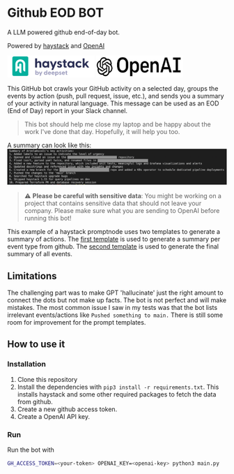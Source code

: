 # Github EOD BOT 
A LLM powered github end-of-day bot.

Powered by [haystack](https://haystack.deepset.ai/) and [OpenAI](https://openai.com/)

<p float="left">
  <img src="img/haystack.png" height="50" width="200"/>
  <img src="img/openai.jpeg" height="50"width="200" /> 
</p>

This GitHub bot crawls your GitHub activity on a selected day, groups the events by action (push, pull request, issue, etc.), and sends you a summary of your activity in natural language. This message can be used as an EOD (End of Day) report in your Slack channel.

> This bot should help me close my laptop and be happy about the work I've done that day. Hopefully, it will help you too.

A summary can look like this:
<img src="img/summary.png" width="800">

> :warning: **Please be careful with sensitive data**: You might be working on a project that contains sensitive data that should not leave your company. Please make sure what you are sending to OpenAI before running this bot!

This example of a haystack promptnode uses two templates to generate a summary of actions. The [first template](/prompts/events.txt) is used to generate a summary per event type from github. The [second template](/prompts/summary.txt) is used to generate the final summary of all events.


## Limitations
The challenging part was to make GPT 'hallucinate' just the right amount to connect the dots but not make up facts. The bot is not perfect and will make mistakes. The most common issue I saw in my tests was that the bot lists irrelevant events/actions like `Pushed something to main.` There is still some room for improvement for the prompt templates.
## How to use it
### Installation 
1. Clone this repository
2. Install the dependencies with `pip3 install -r requirements.txt`. This installs haystack and some other required packages to fetch the data from github.
3. Create a new github access token.
4. Create a OpenAI API key.

### Run 
Run the bot with 
```sh 
GH_ACCESS_TOKEN=<your-token> OPENAI_KEY=<openai-key> python3 main.py
```






